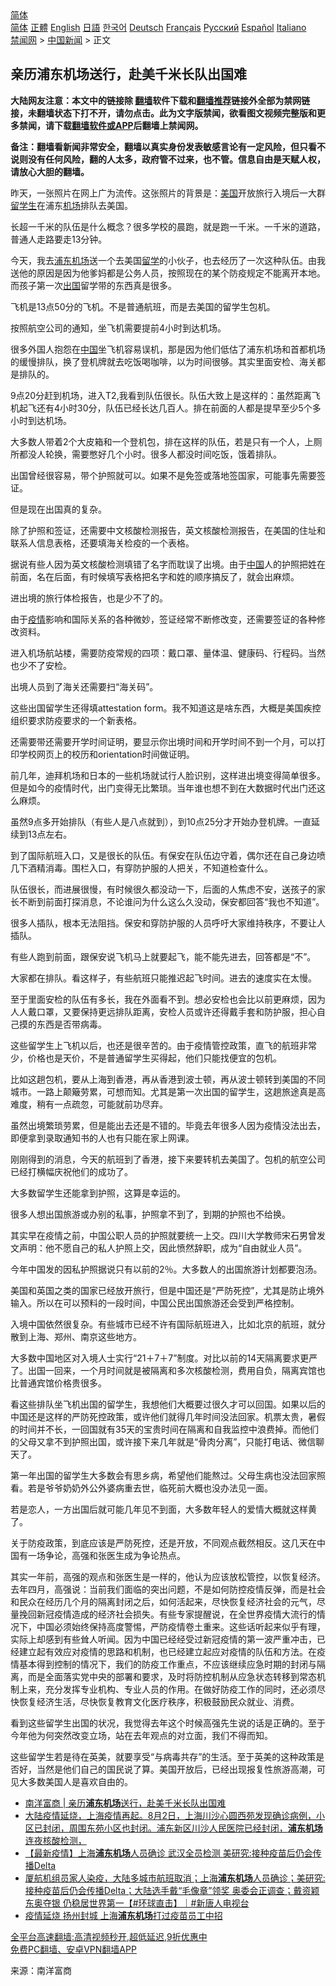  <!-- 面包屑导航 --> <div class="breadcrumb"><!-- GTranslate: https://gtranslate.io/ -->  <div class="switcher notranslate">  <div class="selected">  <a href="#" onclick="return false;"> 简体</a>  </div>  <div class="option">  <a href="https://www.bannedbook.org" onclick="doGTranslate('zh-CN|zh-CN');jQuery('div.switcher div.selected a').html(jQuery(this).html());return false;" title="简体中文" class="nturl selected"> 简体</a>  <a href="https://www.bannedbook.org/zh-tw/" onclick="doGTranslate('zh-CN|zh-TW');jQuery('div.switcher div.selected a').html(jQuery(this).html());return false;" title="繁體中文" class="nturl"> 正體</a>  <a href="https://www.bannedbook.org/en/" onclick="doGTranslate('zh-CN|en');jQuery('div.switcher div.selected a').html(jQuery(this).html());return false;" title="English" class="nturl"> English</a>  <a href="https://www.bannedbook.org/ja/" onclick="doGTranslate('zh-CN|ja');jQuery('div.switcher div.selected a').html(jQuery(this).html());return false;" title="日本語" class="nturl"> 日語</a>  <a href="https://www.bannedbook.org/ko/" onclick="doGTranslate('zh-CN|ko');jQuery('div.switcher div.selected a').html(jQuery(this).html());return false;" title="한국어" class="nturl"> 한국어</a>  <a href="https://www.bannedbook.org/de/" onclick="doGTranslate('zh-CN|de');jQuery('div.switcher div.selected a').html(jQuery(this).html());return false;" title="Deutsch" class="nturl"> Deutsch</a>  <a href="https://www.bannedbook.org/fr/" onclick="doGTranslate('zh-CN|fr');jQuery('div.switcher div.selected a').html(jQuery(this).html());return false;" title="Français" class="nturl"> Français</a>  <a href="https://www.bannedbook.org/ru/" onclick="doGTranslate('zh-CN|ru');jQuery('div.switcher div.selected a').html(jQuery(this).html());return false;" title="Русский" class="nturl"> Русский</a>  <a href="https://www.bannedbook.org/es/" onclick="doGTranslate('zh-CN|es');jQuery('div.switcher div.selected a').html(jQuery(this).html());return false;" title="Español" class="nturl"> Español</a>  <a href="https://www.bannedbook.org/it/" onclick="doGTranslate('zh-CN|it');jQuery('div.switcher div.selected a').html(jQuery(this).html());return false;" title="Italiano" class="nturl"> Italiano</a>  </div>  </div>      <div class='breadcrumb-sub'><!-- Breadcrumb NavXT 6.3.0 --> <a href="https://www.bannedbook.org/" class="home">禁闻网</a> &gt; <a href="https://www.bannedbook.org/bnews/cnnews/" class="category">中国新闻</a> &gt; 正文</div></div><h2>亲历浦东机场送行，赴美千米长队出国难</h2> <p class="notice"><b>大陆网友注意：本文中的链接除 <a href="https://github.com/bannedbook/fanqiang" >翻墙</a>软件下载和<a href="https://github.com/killgcd/justmysocks/blob/master/README.md">翻墙推荐</a>链接外全部为禁网链接，未翻墙状态下打不开，请勿点击。此为文字版禁闻，欲看图文视频完整版和更多禁闻，请下载<a href="https://github.com/bannedbook/fanqiang">翻墙软件或APP</a>后翻墙上禁闻网。</p><p>备注：翻墙看新闻非常安全，翻墙以真实身份发表敏感言论有一定风险，但只看不说则没有任何风险，翻的人太多，政府管不过来，也不管。信息自由是天赋人权，请放心大胆的翻墙。</b></p>  <div class="entry"> <p>昨天，一张照片在网上广为流传。这张照片的背景是：<a href="https://www.bannedbook.org/bnews/tag/%e7%be%8e%e5%9b%bd/" class="st_tag internal_tag" rel="tag" title="标签 美国 下的日志">美国</a>开放旅行入境后一大群<a href="https://www.bannedbook.org/bnews/tag/%e7%95%99%e5%ad%a6%e7%94%9f/" class="st_tag internal_tag" rel="tag" title="标签 留学生 下的日志">留学生</a>在浦东<a href="https://www.bannedbook.org/bnews/tag/%e6%9c%ba%e5%9c%ba/" class="st_tag internal_tag" rel="tag" title="标签 机场 下的日志">机场</a>排队去美国。</p> <p>长超一千米的队伍是什么概念？很多学校的晨跑，就是跑一千米。一千米的道路，普通人走路要走13分钟。</p> <p>今天，我去<a href="https://www.bannedbook.org/bnews/tag/%E6%B5%A6%E4%B8%9C%E6%9C%BA%E5%9C%BA/" class="st_tag internal_tag" rel="tag" title="标签 浦东机场 下的日志">浦东机场</a>送一个去美国<a href="https://www.bannedbook.org/bnews/tag/%E7%95%99%E5%AD%A6/" class="st_tag internal_tag" rel="tag" title="标签 留学 下的日志">留学</a>的小伙子，也去经历了一次这种队伍。由我送他的原因是因为他爹妈都是公务人员，按照现在的某个防疫规定不能离开本地。而孩子第一次<a href="https://www.bannedbook.org/bnews/tag/%e5%87%ba%e5%9b%bd/" class="st_tag internal_tag" rel="tag" title="标签 出国 下的日志">出国</a>留学带的东西真是很多。</p> <p>飞机是13点50分的飞机。不是普通航班，而是去美国的留学生包机。</p> <p>按照航空公司的通知，坐飞机需要提前4小时到达机场。</p> <p>很多外国人抱怨在<span class='wp_keywordlink_affiliate'><a href="https://www.bannedbook.org/" title="中国" target="_blank">中国</a></span>坐飞机容易误机，那是因为他们低估了浦东机场和首都机场的缓慢排队，换了登机牌就去吃饭喝咖啡，以为时间很够。其实里面安检、海关都是排队的。</p> <p>9点20分赶到机场，进入T2,我看到队伍很长。队伍大致上是这样的：虽然距离飞机起飞还有4小时30分，队伍已经长达几百人。排在前面的人都是提早至少5个多小时到达机场。</p> <p>大多数人带着2个大皮箱和一个登机包，排在这样的队伍，若是只有一个人，上厕所都没人轮换，需要憋好几个小时。很多人都没时间吃饭，饿着排队。</p> <p>出国曾经很容易，带个护照就可以。如果不是免签或落地签国家，可能事先需要签证。</p> <p>但是现在出国真的复杂。</p> <p>除了护照和签证，还需要中文核酸检测报告，英文核酸检测报告，在美国的住址和联系人信息表格，还要填海关检疫的一个表格。</p>  <p>据说有些人因为英文核酸检测填错了名字而耽误了出境。由于<a href="https://www.bannedbook.org/bnews/tag/%E4%B8%AD%E5%9B%BD/" class="st_tag internal_tag" rel="tag" title="标签 中国 下的日志">中国</a>人的护照把姓在前面，名在后面，有时候填写表格把名字和姓的顺序搞反了，就会出麻烦。</p> <p>进出境的旅行体检报告，也是少不了的。</p> <p>由于<a href="https://www.bannedbook.org/bnews/tag/%E7%96%AB%E6%83%85/" class="st_tag internal_tag" rel="tag" title="标签 疫情 下的日志">疫情</a>影响和国际关系的各种微妙，签证经常不断修改变，还需要签证的各种修改资料。</p> <p>进入机场航站楼，需要防疫常规的四项：戴口罩、量体温、健康码、行程码。当然也少不了安检。</p> <p>出境人员到了海关还需要扫“海关码”。</p> <p>这些出国留学生还得填attestation form。我不知道这是啥东西，大概是美国疾控组织要求防疫要求的一个新表格。</p> <p>还需要带还需要开学时间证明，要显示你出境时间和开学时间不到一个月，可以打印学校网页上的校历和orientation时间做证明。</p> <p>前几年，迪拜机场和日本的一些机场就试行人脸识别，这样进出境变得简单很多。但是如今的疫情时代，出门变得无比繁琐。当年谁也想不到在大数据时代出门还这么麻烦。</p> <p>虽然9点多开始排队（有些人是八点就到），到10点25分才开始办登机牌。一直延续到13点左右。</p> <p>到了国际航班入口，又是很长的队伍。有保安在队伍边守着，偶尔还在自己身边喷几下酒精消毒。围栏入口，有穿防护服的人把关，不知道检查什么。</p> <p>队伍很长，而进展很慢，有时候很久都没动一下，后面的人焦虑不安，送孩子的家长不断到前面打探消息，不论谁问为什么这么久没动，保安都回答“我也不知道”。</p>  <p>很多人插队，根本无法阻挡。保安和穿防护服的人员呼吁大家维持秩序，不要让人插队。</p> <p>有些人跑到前面，跟保安说飞机马上就要起飞，能不能先进去，回答都是“不”。</p> <p>大家都在排队。看这样子，有些航班只能推迟起飞时间。进去的速度实在太慢。</p> <p>至于里面安检的队伍有多长，我在外面看不到。想必安检也会比以前更麻烦，因为人人戴口罩，又要保持更远排队距离，安检人员或许还得戴手套和防护服，担心自己摸的东西是否带病毒。</p> <p>这些留学生上飞机以后，也还是很辛苦的。由于疫情管控政策，直飞的航班非常少，价格也是天价，不是普通留学生买得起，他们只能找便宜的包机。</p> <p>比如这趟包机，要从上海到香港，再从香港到波士顿，再从波士顿转到美国的不同城市。一路上颠簸劳累，可想而知。尤其是第一次出国的留学生，这趟旅途真是高难度，稍有一点疏忽，可能就前功尽弃。</p> <p>虽然出境繁琐劳累，但是能出去还是不错的。毕竟去年很多人因为疫情没法出去，即便拿到录取通知书的人也有只能在家上网课。</p> <p>刚刚得到的消息，今天的航班到了香港，接下来要转机去美国了。包机的航空公司已经打横幅庆祝他们的成功了。</p> <p>大多数留学生还能拿到护照，这算是幸运的。</p> <p>很多人想出国旅游或办别的私事，护照拿不到了，到期的护照也不给换。</p> <p>其实早在疫情之前，中国公职人员的护照就要统一上交。四川大学教师宋石男曾发文声明：他不愿自己的私人护照上交，因此愤然辞职，成为“自由就业人员”。</p>  <p>今年中国发的因私护照据说只有以前的2％。大多数人的出国旅游计划都要泡汤。</p> <p>美国和英国之类的国家已经放开旅行，但是中国还是“严防死控”，尤其是防止境外输入。所以在可以预料的一段时间，中国公民出国旅游还会受到严格控制。</p> <p>入境中国依然很复杂。有些城市已经不许有国际航班进入，比如北京的航班，就分散到上海、郑州、南京这些地方。</p> <p>大多数中国地区对入境人士实行“21＋7＋7”制度。对比以前的14天隔离要求更严了。出国一回来，一个月时间就是被隔离和多次核酸检测，费用自负，隔离宾馆也比普通宾馆价格贵很多。</p> <p>看这些排队坐飞机出国的留学生，我想他们大概要过很久才可以回国。如果以后的中国还是这样的严防死控政策，或许他们就得几年时间没法回家。机票太贵，暑假的时间并不长，一回国就有35天的宝贵时间在隔离和自我监控中浪费掉。而他们的父母又拿不到护照出国，或许接下来几年就是“骨肉分离”，只能打电话、微信聊天了。</p> <p>第一年出国的留学生大多数会有思乡病，希望他们能熬过。父母生病也没法回家照看。若是爷爷奶奶外公外婆病重去世，临死前大概也没办法见一面。</p> <p>若是恋人，一方出国后就可能几年见不到面，大多数年轻人的爱情大概就这样黄了。</p> <p>关于防疫政策，到底应该是严防死控，还是开放，不同观点截然相反。这几天在中国有一场争论，高强和张医生成为争论热点。</p> <p>其实一年前，高强的观点和张医生是一样的，他认为应该放松管控，以恢复经济。去年四月，高强说：当前我们面临的突出问题，不是如何防控疫情反弹，而是社会和民众在经历几个月的隔离封闭之后，如何活起来，尽快恢复经济社会的元气，尽量挽回新冠疫情造成的经济社会损失。有些专家提醒说，在全世界疫情大流行的情况下，中国必须始终保持高度警惕，严防疫情卷土重来。这些话听起来似乎有理，实际上却感到有些耸人听闻。因为中国已经经受过新冠疫情的第一波严重冲击，已经建立起有效应对疫情的思路和机制，也已经建立起应对疫情的队伍和方法。在疫情基本得到控制的情况下，我们的防疫工作重点，不应该继续应急时期的封闭与隔离，而是全面落实党中央的部署和要求，及时将防控机制从应急状态转移到常态机制上来，充分发挥专业机构、专业人员的作用。在做好防疫工作的同时，还必须尽快恢复经济生活，尽快恢复教育文化医疗秩序，积极鼓励民众就业、消费。</p> <p>看到这些留学生出国的状况，我觉得去年这个时候高强先生说的话是正确的。至于今年他为何突然改变立场，站在去年观点的对立面，我们不得而知。</p> <p>这些留学生若是待在英美，就要享受“与病毒共存”的生活。至于英美的这种政策是否好，当然是他们自己的国民说了算。美国开放后，已经出现报复性旅游高潮，可见大多数美国人是喜欢自由的。</p>  <ul class='op-related-articles' title='相关阅读'> <li><a href='https://www.bannedbook.org/bnews/baitai/20210815/1606677.html' target='_blank'>南洋富商 &#124; 亲历<b>浦东机场</b>送行，赴美千米长队出国难</a></li> <li><a href='https://www.bannedbook.org/bnews/bannedvideo/20210804/1599972.html' target='_blank'>大陆疫情延烧，上海疫情再起。8月2日，上海川沙心圆西苑发现确诊病例，小区已封闭，周围东苑小区也封闭。浦东新区川沙人民医院已经封闭，<b>浦东机场</b>连夜核酸检测，</a></li> <li><a href='https://www.bannedbook.org/bnews/bannedvideo/20210804/1599780.html' target='_blank'>【最新疫情】上海<b>浦东机场</b>人员确诊 武汉全员检测 美研究:接种疫苗后仍会传播Delta</a></li> <li><a href='https://www.bannedbook.org/bnews/bannedvideo/20210803/1599662.html' target='_blank'>厦航机组员家人染疫，大陆多城市航班取消；上海<b>浦东机场</b>人员确诊；美研究:接种疫苗后仍会传播Delta；大陆选手戴“毛像章”领奖 奥委会正调查；戴资颖东奥夺银 仍稳居世界第一【#环球直击】｜#新唐人电视台</a></li> <li><a href='https://www.bannedbook.org/bnews/comments/20210803/1599304.html' target='_blank'>疫情延烧 扬州封城 上海<b>浦东机场</b>打过疫苗员工中招</a></li> </ul> <p class="texttj"> <a href="https://github.com/bannedbook/fanqiang/wiki/V2ray%E6%9C%BA%E5%9C%BA" target="_blank">全平台高速翻墙:高清视频秒开,超低延迟,9折优惠中</a><br/> <a href="https://github.com/bannedbook/fanqiang/wiki/%E7%A6%81%E9%97%BB%E7%BD%91%E5%AE%89%E5%8D%93%E7%BF%BB%E5%A2%99%E6%96%B0%E9%97%BBAPP" target="_blank">免费PC翻墙、安卓VPN翻墙APP</a></p><p> 来源：南洋富商 </p><a name='sharetosocial'></a>  <div style="margin-bottom:5px;padding-bottom:5px;clear:both"> <div id="archive-pix-1" class="banner-ads"> <!-- AuctionX Display platform tag START --> <div id="26318x728x90x621x_ADSLOT2" clicktrack="%%CLICK_URL_ESC%%"></div> <!-- AuctionX Display platform tag END --> </div> <div id="archive-pix-2" class="banner-ads"> <!-- AuctionX Display platform tag START --> <div id="26315x300x250x621x_ADSLOT2" clicktrack="%%CLICK_URL_ESC%%"></div> <!-- AuctionX Display platform tag END --> </div> </div>  <div id="archive-pix-1" class="banner-ads"> <!-- AuctionX Display platform tag START --> <div id="26318x728x90x621x_ADSLOT3" clicktrack="%%CLICK_URL_ESC%%"></div> <!-- AuctionX Display platform tag END --> </div> </div><!--END ENTRY--> 